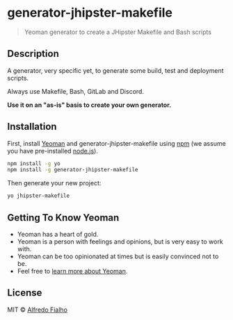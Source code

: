 # generator-jhipster-makefile
> Yeoman generator to create a JHipster Makefile and Bash scripts

## Description

A generator, very specific yet, to generate some build, test and deployment scripts.

Always use Makefile, Bash, GitLab and Discord.

**Use it on an "as-is" basis to create your own generator.**

## Installation

First, install [Yeoman](http://yeoman.io) and generator-jhipster-makefile using [npm](https://www.npmjs.com/) (we assume you have pre-installed [node.js](https://nodejs.org/)).

```bash
npm install -g yo
npm install -g generator-jhipster-makefile
```

Then generate your new project:

```bash
yo jhipster-makefile
```

## Getting To Know Yeoman

 * Yeoman has a heart of gold.
 * Yeoman is a person with feelings and opinions, but is very easy to work with.
 * Yeoman can be too opinionated at times but is easily convinced not to be.
 * Feel free to [learn more about Yeoman](http://yeoman.io/).

## License

MIT © [Alfredo Fialho](https://github.com/alfoltran)
